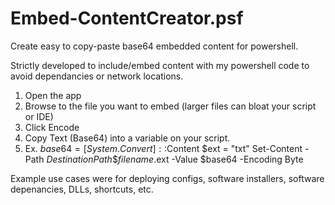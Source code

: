 # Embed-ContentCreator.psf
Create easy to copy-paste base64 embedded content for powershell.

Strictly developed to include/embed content with my powershell code to avoid dependancies or network locations.

1. Open the app
2. Browse to the file you want to embed (larger files can bloat your script or IDE)
3. Click Encode
4. Copy Text (Base64) into a variable on your script.
5. Ex.  $base64 = [System.Convert]::$Content
        $ext = "txt"
        Set-Content -Path $DestinationPath\$filename.$ext -Value $base64 -Encoding Byte
        
Example use cases were for deploying configs, software installers, software depenancies, DLLs, shortcuts, etc.
